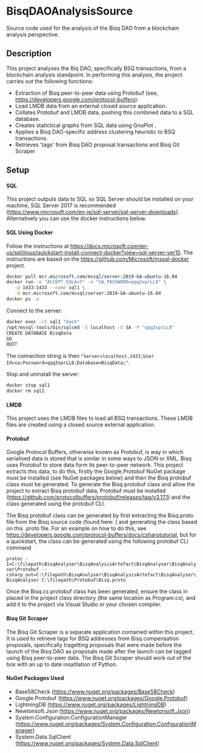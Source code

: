 # BisqDAOAnalysisSource

Source code used for the analysis of the Bisq DAO from a blockchain analysis perspective.

## Description

This project analyses the Biq DAO, specifically BSQ transactions, from a blockchain analysis standpoint. In performing this analysis, the project carries out the following functions:
- Extraction of Bisq peer-to-peer data using Protobuf (see, https://developers.google.com/protocol-buffers).
- Load LMDB data from an external closed source application.
- Collates Protobuf and LMDB data, pushing this combined data to a SQL database.
- Creates statictical graphs from SQL data using GnuPlot .
- Applies a Bisq DAO-specific address clustering heuristic to BSQ transactions.
- Retrieves 'tags' from Bisq DAO proposal transactions and Bisq Git Scraper

## Setup

#### SQL

This project outputs data to SQL so SQL Server should be installed on your machine, SQL Server 2017 is recommended (https://www.microsoft.com/en-ie/sql-server/sql-server-downloads).
Alternatively you can use the docker instructions below.

#### SQL Using Docker

Follow the instructions at https://docs.microsoft.com/en-us/sql/linux/quickstart-install-connect-docker?view=sql-server-ver15. The instructions are based on the https://github.com/Microsoft/mssql-docker project.

```sh
docker pull mcr.microsoft.com/mssql/server:2019-GA-ubuntu-16.04
docker run -e "ACCEPT_EULA=Y" -e "SA_PASSWORD=qqq3xprLL8" \
   -p 1433:1433 --name sql1 \
   -d mcr.microsoft.com/mssql/server:2019-GA-ubuntu-16.04
docker ps -a
```

Connect to the server:

```sh
docker exec -it sql1 "bash"
/opt/mssql-tools/bin/sqlcmd -S localhost -U SA -P "qqq3xprLL8"
CREATE DATABASE BisqData
GO
QUIT
```

The connection string is then `"Server=localhost,1433;User Id=sa;Password=qqq3xprLL8;Database=BisqData;"`.

Stop and uninstall the server:
```sh
docker stop sql1
docker rm sql1
```


#### LMDB

This project uses the LMDB files to load all BSQ transactions. These LMDB files are created using a closed source external application.

#### Protobuf

Google Protocol Buffers, otherwise known as Protobuf, is way in which serialised data is stored that is similar in some ways to JSON or XML. Bisq uses Protobuf to store data form its peer-to-peer network. This project extracts this data, to do this, firstly the Google.Protobuf NuGet package must be installed (see NuGet packages below) and then the Bisq protobuf class must be generated. To generate the Bisq protobuf class and allow the project to extract Bisq protobuf data, Protobuf must be installed (https://github.com/protocolbuffers/protobuf/releases/tag/v3.17.1) and the class generated using the protobuf CLI.

The Bisq protobuf class can be generated by first extracting the Bisq.proto file from the Bisq source code (found here: ) and generating the class based on this .proto file. For an example on how to do this, see https://developers.google.com/protocol-buffers/docs/csharptutorial, but for a quickstart, the class can be generated using the following protobuf CLI command

`protoc -I=C:\filepath\BisqAnalyser\BisqAnalysisArtefact\BisqAnalyser\BisqAnalyser\Protobuf --csharp_out=C:\filepath\BisqAnalyser\BisqAnalysisArtefact\BisqAnalyser\BisqAnalyser C:\filepath\Protobuf\Bisq.proto`

Once the Bisq.cs protobuf class has been generated, ensure the class in placed in the project class directory (the same location as Program.cs), and add it to the project via Visual Studio or your chosen compiler.

#### Bisq Git Scraper

The Bisq Git Scraper is a separate application contained within this project. It is used to retrieve tags for BSQ addresses from Bisq compensation proposals, specifically tragetting proposals that were made before the launch of the Bisq DAO as proposals made after the launch can be tagged using Bisq peer-to-peer data. The Bisq Git Scraper should work out of the box with an up to date insatllation of Python.

#### NuGet Packages Used
- Base58Check (https://www.nuget.org/packages/Base58Check)
- Google.Protobuf (https://www.nuget.org/packages/Google.Protobuf)
- LightningDB (https://www.nuget.org/packages/LightningDB)
- Newtonsoft.Json (https://www.nuget.org/packages/Newtonsoft.Json)
- System.Configuration.ConfigurationManager (https://www.nuget.org/packages/System.Configuration.ConfigurationManager)
- System.Data.SqlClient (https://www.nuget.org/packages/System.Data.SqlClient)
